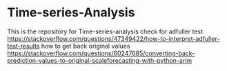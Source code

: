 # Time-series-Analysis
This is the repository for Time-series-analysis
check for adfuller test.
https://stackoverflow.com/questions/47349422/how-to-interpret-adfuller-test-results
how to get back original values
https://stackoverflow.com/questions/60247685/converting-back-prediction-values-to-original-scaleforecasting-with-python-arim
